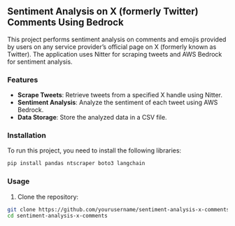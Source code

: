 ## Sentiment Analysis on X (formerly Twitter) Comments Using Bedrock

This project performs sentiment analysis on comments and emojis provided by users on any service provider’s official page on X (formerly known as Twitter). The application uses Nitter for scraping tweets and AWS Bedrock for sentiment analysis.

### Features

- **Scrape Tweets**: Retrieve tweets from a specified X handle using Nitter.
- **Sentiment Analysis**: Analyze the sentiment of each tweet using AWS Bedrock.
- **Data Storage**: Store the analyzed data in a CSV file.

### Installation

To run this project, you need to install the following libraries:

```bash
pip install pandas ntscraper boto3 langchain
```

### Usage

1. Clone the repository:

```bash
git clone https://github.com/yourusername/sentiment-analysis-x-comments.git
cd sentiment-analysis-x-comments
```
